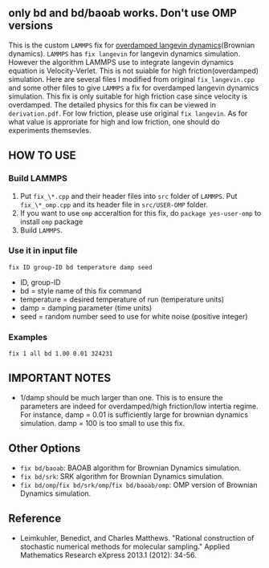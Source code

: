## only bd and bd/baoab works. Don't use OMP versions

This is the custom `LAMMPS` fix for [overdamped langevin dynamics](https://en.wikipedia.org/wiki/Brownian_dynamics)(Brownian dynamics). `LAMMPS` has `fix langevin` for langevin dynamics simulation. However the algorithm LAMMPS use to integrate langevin dynamics equation is Velocity-Verlet. This is not suiable for high friction(overdamped) simulation. Here are several files I modified from original `fix_langevin.cpp` and some other files to give `LAMMPS` a fix for overdamped langevin dynamics simulation. This fix is only suitable for high friction case since velocity is overdamped. The detailed physics for this fix can be viewed in `derivation.pdf`. For low friction, please use original `fix langevin`. As for what value is approriate for high and low friction, one should do experiments themsevles.

## HOW TO USE

### Build LAMMPS

1. Put `fix_\*.cpp` and their header files into `src` folder of `LAMMPS`. Put `fix_\*_omp.cpp` and its header file in `src/USER-OMP` folder.
2. If you want to use `omp` acceraltion for this fix, do `package yes-user-omp` to install `omp` package
3. Build `LAMMPS`.

### Use it in input file

```
fix ID group-ID bd temperature damp seed
```

* ID, group-ID
* bd = style name of this fix command
* temperature = desired temperature of run (temperature units)
* damp = damping parameter (time units)
* seed = random number seed to use for white noise (positive integer)

### Examples

```
fix 1 all bd 1.00 0.01 324231
```

## IMPORTANT NOTES

* 1/damp should be much larger than one. This is to ensure the parameters are indeed for overdamped/high friction/low intertia regime. For instance, damp = 0.01 is sufficiently large for brownian dynamics simulation. damp = 100 is too small to use this fix.

## Other Options

* `fix bd/baoab`: BAOAB algorithm for Brownian Dynamics simulation.
* `fix bd/srk`: SRK algorithm for Brownian Dynamics simulation.
* `fix bd/omp`/`fix bd/srk/omp`/`fix bd/baoab/omp`: OMP version of Brownian Dynamics simulation.

## Reference

* Leimkuhler, Benedict, and Charles Matthews. "Rational construction of stochastic numerical methods for molecular sampling." Applied Mathematics Research eXpress 2013.1 (2012): 34-56.
